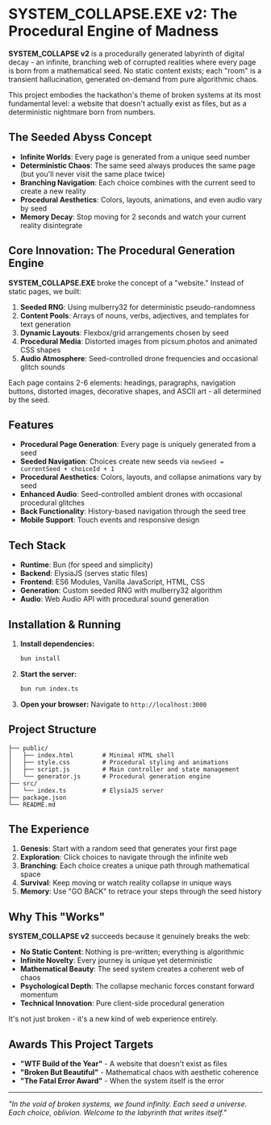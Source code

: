 # SYSTEM_COLLAPSE.EXE v2: The Procedural Engine of Madness

**SYSTEM_COLLAPSE v2** is a procedurally generated labyrinth of digital decay - an infinite, branching web of corrupted realities where every page is born from a mathematical seed. No static content exists; each "room" is a transient hallucination, generated on-demand from pure algorithmic chaos.

This project embodies the hackathon's theme of broken systems at its most fundamental level: a website that doesn't actually exist as files, but as a deterministic nightmare born from numbers.

## The Seeded Abyss Concept

- **Infinite Worlds**: Every page is generated from a unique seed number
- **Deterministic Chaos**: The same seed always produces the same page (but you'll never visit the same place twice)
- **Branching Navigation**: Each choice combines with the current seed to create a new reality
- **Procedural Aesthetics**: Colors, layouts, animations, and even audio vary by seed
- **Memory Decay**: Stop moving for 2 seconds and watch your current reality disintegrate

## Core Innovation: The Procedural Generation Engine

**SYSTEM_COLLAPSE.EXE** broke the concept of a "website." Instead of static pages, we built:

1. **Seeded RNG**: Using mulberry32 for deterministic pseudo-randomness
2. **Content Pools**: Arrays of nouns, verbs, adjectives, and templates for text generation
3. **Dynamic Layouts**: Flexbox/grid arrangements chosen by seed
4. **Procedural Media**: Distorted images from picsum.photos and animated CSS shapes
5. **Audio Atmosphere**: Seed-controlled drone frequencies and occasional glitch sounds

Each page contains 2-6 elements: headings, paragraphs, navigation buttons, distorted images, decorative shapes, and ASCII art - all determined by the seed.

## Features

- **Procedural Page Generation**: Every page is uniquely generated from a seed
- **Seeded Navigation**: Choices create new seeds via `newSeed = currentSeed + choiceId + 1`
- **Procedural Aesthetics**: Colors, layouts, and collapse animations vary by seed
- **Enhanced Audio**: Seed-controlled ambient drones with occasional procedural glitches
- **Back Functionality**: History-based navigation through the seed tree
- **Mobile Support**: Touch events and responsive design

## Tech Stack

- **Runtime**: Bun (for speed and simplicity)
- **Backend**: ElysiaJS (serves static files)
- **Frontend**: ES6 Modules, Vanilla JavaScript, HTML, CSS
- **Generation**: Custom seeded RNG with mulberry32 algorithm
- **Audio**: Web Audio API with procedural sound generation

## Installation & Running

1. **Install dependencies:**

   ```bash
   bun install
   ```

2. **Start the server:**

   ```bash
   bun run index.ts
   ```

3. **Open your browser:**
   Navigate to `http://localhost:3000`

## Project Structure

```
├── public/
│   ├── index.html        # Minimal HTML shell
│   ├── style.css         # Procedural styling and animations
│   ├── script.js         # Main controller and state management
│   └── generator.js      # Procedural generation engine
├── src/
│   └── index.ts          # ElysiaJS server
├── package.json
└── README.md
```

## The Experience

1. **Genesis**: Start with a random seed that generates your first page
2. **Exploration**: Click choices to navigate through the infinite web
3. **Branching**: Each choice creates a unique path through mathematical space
4. **Survival**: Keep moving or watch reality collapse in unique ways
5. **Memory**: Use "GO BACK" to retrace your steps through the seed history

## Why This "Works"

**SYSTEM_COLLAPSE v2** succeeds because it genuinely breaks the web:

- **No Static Content**: Nothing is pre-written; everything is algorithmic
- **Infinite Novelty**: Every journey is unique yet deterministic
- **Mathematical Beauty**: The seed system creates a coherent web of chaos
- **Psychological Depth**: The collapse mechanic forces constant forward momentum
- **Technical Innovation**: Pure client-side procedural generation

It's not just broken - it's a new kind of web experience entirely.

## Awards This Project Targets

- **"WTF Build of the Year"** - A website that doesn't exist as files
- **"Broken But Beautiful"** - Mathematical chaos with aesthetic coherence
- **"The Fatal Error Award"** - When the system itself is the error

---

_"In the void of broken systems, we found infinity. Each seed a universe. Each choice, oblivion. Welcome to the labyrinth that writes itself."_
